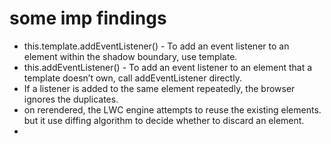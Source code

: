 # some imp findings
- this.template.addEventListener() - To add an event listener to an element within the shadow boundary, use template.
- this.addEventListener() - To add an event listener to an element that a template doesn’t own, call addEventListener directly.
- If a listener is added to the same element repeatedly, the browser ignores the duplicates.
- on rerendered, the LWC engine attempts to reuse the existing elements. but it use diffing algorithm to decide whether to discard an element.
- 
